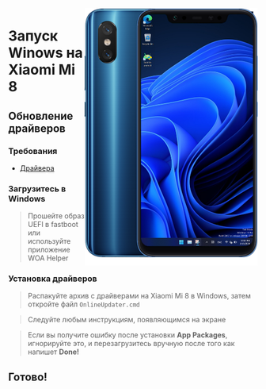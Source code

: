 <img align="right" src="https://github.com/n00b69/woa-dipper/blob/main/dipper.png" width="350" alt="Windows 11 running on dipper">

# Запуск Winows на Xiaomi Mi 8

## Обновление драйверов 

### Требования
- [Драйвера](https://github.com/n00b69/woa-dipper/releases/tag/Drivers)

### Загрузитесь в Windows
> Прошейте образ UEFI в fastboot или используйте приложение WOA Helper

### Установка драйверов
> Распакуйте архив с драйверами на Xiaomi Mi 8 в Windows, затем откройте файл `OnlineUpdater.cmd`

> Следуйте любым инструкциям, появляющимся на экране

> Если вы получите ошибку после установки **App Packages**, игнорируйте это, и перезагрузитесь вручную после того как напишет **Done!**

## Готово!
